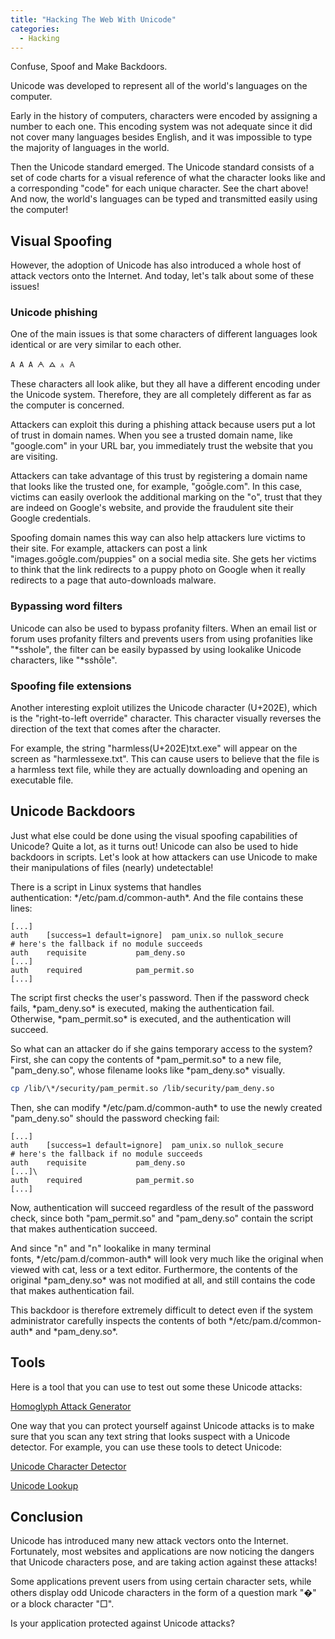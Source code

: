 ```yaml
---
title: "Hacking The Web With Unicode"
categories:
  - Hacking
---
```


Confuse, Spoof and Make Backdoors.

Unicode was developed to represent all of the world's languages on the computer.

Early in the history of computers, characters were encoded by assigning a number to each one. This encoding system was not adequate since it did not cover many languages besides English, and it was impossible to type the majority of languages in the world.

Then the Unicode standard emerged. The Unicode standard consists of a set of code charts for a visual reference of what the character looks like and a corresponding "code" for each unique character. See the chart above! And now, the world's languages can be typed and transmitted easily using the computer!

## Visual Spoofing

However, the adoption of Unicode has also introduced a whole host of attack vectors onto the Internet. And today, let's talk about some of these issues!

### Unicode phishing

One of the main issues is that some characters of different languages look identical or are very similar to each other.

```
A Α А ᗅ ᗋ ᴀ Ａ
```

These characters all look alike, but they all have a different encoding under the Unicode system. Therefore, they are all completely different as far as the computer is concerned.

Attackers can exploit this during a phishing attack because users put a lot of trust in domain names. When you see a trusted domain name, like "google.com" in your URL bar, you immediately trust the website that you are visiting.

Attackers can take advantage of this trust by registering a domain name that looks like the trusted one, for example, "goōgle.com". In this case, victims can easily overlook the additional marking on the "o", trust that they are indeed on Google's website, and provide the fraudulent site their Google credentials.

Spoofing domain names this way can also help attackers lure victims to their site. For example, attackers can post a link "images.goōgle.com/puppies" on a social media site. She gets her victims to think that the link redirects to a puppy photo on Google when it really redirects to a page that auto-downloads malware.

### Bypassing word filters

Unicode can also be used to bypass profanity filters. When an email list or forum uses profanity filters and prevents users from using profanities like "\*sshole", the filter can be easily bypassed by using lookalike Unicode characters, like "\*sshōle".

### Spoofing file extensions

Another interesting exploit utilizes the Unicode character (U+202E), which is the "right-to-left override" character. This character visually reverses the direction of the text that comes after the character.

For example, the string "harmless(U+202E)txt.exe" will appear on the screen as "harmlessexe.txt". This can cause users to believe that the file is a harmless text file, while they are actually downloading and opening an executable file.

## Unicode Backdoors

Just what else could be done using the visual spoofing capabilities of Unicode? Quite a lot, as it turns out! Unicode can also be used to hide backdoors in scripts. Let's look at how attackers can use Unicode to make their manipulations of files (nearly) undetectable!

There is a script in Linux systems that handles authentication: \*/etc/pam.d/common-auth\*. And the file contains these lines:

```
[...]
auth    [success=1 default=ignore]  pam_unix.so nullok_secure
# here's the fallback if no module succeeds
auth    requisite           pam_deny.so
[...]
auth    required            pam_permit.so
[...]
```

The script first checks the user's password. Then if the password check fails, \*pam_deny.so\* is executed, making the authentication fail. Otherwise, \*pam_permit.so\* is executed, and the authentication will succeed.

So what can an attacker do if she gains temporary access to the system? First, she can copy the contents of \*pam_permit.so\* to a new file, "pam_deոy.so", whose filename looks like \*pam_deny.so\* visually.

```bash
cp /lib/\*/security/pam_permit.so /lib/security/pam_deոy.so
```

Then, she can modify \*/etc/pam.d/common-auth\* to use the newly created "pam_deոy.so" should the password checking fail:

```
[...]
auth    [success=1 default=ignore]  pam_unix.so nullok_secure
# here's the fallback if no module succeeds
auth    requisite           pam_deոy.so
[...]\
auth    required            pam_permit.so
[...]
```

Now, authentication will succeed regardless of the result of the password check, since both "pam_permit.so" and "pam_deոy.so" contain the script that makes authentication succeed.

And since "n" and "ո" lookalike in many terminal fonts, \*/etc/pam.d/common-auth\* will look very much like the original when viewed with cat, less or a text editor. Furthermore, the contents of the original \*pam_deny.so\* was not modified at all, and still contains the code that makes authentication fail.

This backdoor is therefore extremely difficult to detect even if the system administrator carefully inspects the contents of both \*/etc/pam.d/common-auth\* and \*pam_deny.so\*.

## Tools

Here is a tool that you can use to test out some these Unicode attacks:

[Homoglyph Attack Generator](http://www.irongeek.com/homoglyph-attack-generator.php)

One way that you can protect yourself against Unicode attacks is to make sure that you scan any text string that looks suspect with a Unicode detector. For example, you can use these tools to detect Unicode:

[Unicode Character Detector](https://www.textmagic.com/free-tools/unicode-detector)

[Unicode Lookup](https://unicodelookup.com/)

## Conclusion

Unicode has introduced many new attack vectors onto the Internet. Fortunately, most websites and applications are now noticing the dangers that Unicode characters pose, and are taking action against these attacks!

Some applications prevent users from using certain character sets, while others display odd Unicode characters in the form of a question mark "�" or a block character "□".

Is your application protected against Unicode attacks?